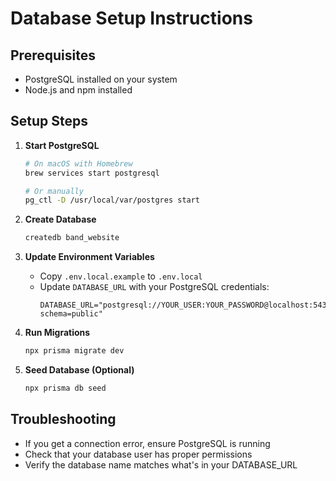 # Database Setup Instructions

## Prerequisites
- PostgreSQL installed on your system
- Node.js and npm installed

## Setup Steps

1. **Start PostgreSQL**
   ```bash
   # On macOS with Homebrew
   brew services start postgresql
   
   # Or manually
   pg_ctl -D /usr/local/var/postgres start
   ```

2. **Create Database**
   ```bash
   createdb band_website
   ```

3. **Update Environment Variables**
   - Copy `.env.local.example` to `.env.local`
   - Update `DATABASE_URL` with your PostgreSQL credentials:
     ```
     DATABASE_URL="postgresql://YOUR_USER:YOUR_PASSWORD@localhost:5432/band_website?schema=public"
     ```

4. **Run Migrations**
   ```bash
   npx prisma migrate dev
   ```

5. **Seed Database (Optional)**
   ```bash
   npx prisma db seed
   ```

## Troubleshooting

- If you get a connection error, ensure PostgreSQL is running
- Check that your database user has proper permissions
- Verify the database name matches what's in your DATABASE_URL